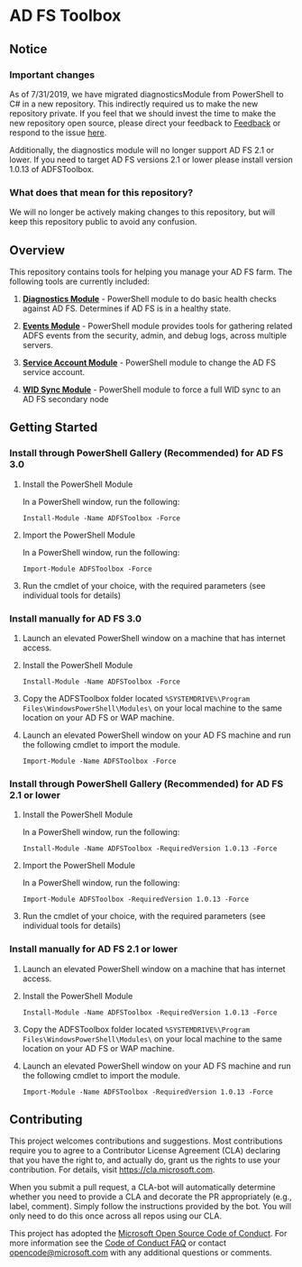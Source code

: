 # AD FS Toolbox

## Notice

### Important changes

As of 7/31/2019, we have migrated diagnosticsModule from PowerShell to C# in a new repository. This indirectly required us to make the new repository private. If you feel that we should invest the time to make the new repository open source, please direct your feedback to [Feedback](https://adfshelp.microsoft.com/Feedback/ProvideFeedback) or respond to the issue [here](https://github.com/microsoft/adfsToolbox/issues/75).

Additionally, the diagnostics module will no longer support AD FS 2.1 or lower. If you need to target AD FS versions 2.1 or lower please install version 1.0.13 of ADFSToolbox.

### What does that mean for this repository?

We will no longer be actively making changes to this repository, but will keep this repository public to avoid any confusion.

## Overview

This repository contains tools for helping you manage your AD FS farm. The following tools are currently included:

1. __[Diagnostics Module](diagnosticsModule)__ - PowerShell module to do basic health checks against AD FS. Determines if AD FS is in a healthy state.

2. __[Events Module](eventsModule)__ - PowerShell module provides tools for gathering related ADFS events from the security, admin, and debug logs, across multiple servers.

3. __[Service Account Module](serviceAccount)__ - PowerShell module to change the AD FS service account.

4. __[WID Sync Module](widSync)__ - PowerShell module to force a full WID sync to an AD FS secondary node

## Getting Started

### Install through PowerShell Gallery (Recommended) for AD FS 3.0

1. Install the PowerShell Module

    In a PowerShell window, run the following:

    `Install-Module -Name ADFSToolbox -Force`

2. Import the PowerShell Module

    In a PowerShell window, run the following:

    `Import-Module ADFSToolbox -Force`

3. Run the cmdlet of your choice, with the required parameters (see individual tools for details)


### Install manually for AD FS 3.0

1. Launch an elevated PowerShell window on a machine that has internet access.
2. Install the PowerShell Module

    `Install-Module -Name ADFSToolbox -Force`

3. Copy the ADFSToolbox folder located `%SYSTEMDRIVE%\Program Files\WindowsPowerShell\Modules\` on your local machine to the same location on your AD FS or WAP machine.

4. Launch an elevated PowerShell window on your AD FS machine and run the following cmdlet to import the module.

    `Import-Module -Name ADFSToolbox -Force`

### Install through PowerShell Gallery (Recommended) for AD FS 2.1 or lower

1. Install the PowerShell Module

    In a PowerShell window, run the following:

    `Install-Module -Name ADFSToolbox -RequiredVersion 1.0.13 -Force`

2. Import the PowerShell Module

    In a PowerShell window, run the following:

    `Import-Module ADFSToolbox -RequiredVersion 1.0.13 -Force`

3. Run the cmdlet of your choice, with the required parameters (see individual tools for details)


### Install manually for AD FS 2.1 or lower

1. Launch an elevated PowerShell window on a machine that has internet access.
2. Install the PowerShell Module

    `Install-Module -Name ADFSToolbox -RequiredVersion 1.0.13 -Force`

3. Copy the ADFSToolbox folder located `%SYSTEMDRIVE%\Program Files\WindowsPowerShell\Modules\` on your local machine to the same location on your AD FS or WAP machine.

4. Launch an elevated PowerShell window on your AD FS machine and run the following cmdlet to import the module.

    `Import-Module -Name ADFSToolbox -RequiredVersion 1.0.13 -Force`


## Contributing

This project welcomes contributions and suggestions.  Most contributions require you to agree to a
Contributor License Agreement (CLA) declaring that you have the right to, and actually do, grant us
the rights to use your contribution. For details, visit https://cla.microsoft.com.

When you submit a pull request, a CLA-bot will automatically determine whether you need to provide
a CLA and decorate the PR appropriately (e.g., label, comment). Simply follow the instructions
provided by the bot. You will only need to do this once across all repos using our CLA.

This project has adopted the [Microsoft Open Source Code of Conduct](https://opensource.microsoft.com/codeofconduct/).
For more information see the [Code of Conduct FAQ](https://opensource.microsoft.com/codeofconduct/faq/) or
contact [opencode@microsoft.com](mailto:opencode@microsoft.com) with any additional questions or comments.
